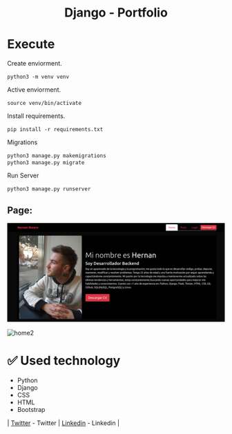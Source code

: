 <h1 align="center"> Django - Portfolio </h1>

# Execute

Create enviorment.

```
python3 -m venv venv
```

Active enviorment.

```
source venv/bin/activate
```

Install requirements.

```
pip install -r requirements.txt
```

Migrations

```
python3 manage.py makemigrations
python3 manage.py migrate
```

Run Server

```
python3 manage.py runserver
```

## Page:

![home](./assets/Captura%20desde%202023-08-22%2009-01-04.png)

![home2](https://user-images.githubusercontent.com/103611875/223207629-bd15a846-0675-4f6b-b5d2-5242aa02ffcf.png)

# ✅ Used technology

- Python
- Django
- CSS
- HTML
- Bootstrap

| [Twitter](https://twitter.com/hernagusdev) - Twitter | [Linkedin](https://www.linkedin.com/in/hernan-rosero/) - Linkedin |
